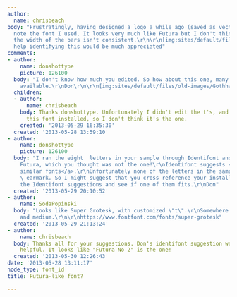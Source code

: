 ```yaml
---
author:
  name: chrisbeach
body: "Frustratingly, having designed a logo a while ago (saved as vector), I didn't
  note the font I used. It looks very much like Futura but I don't think it is, as
  the width of the bars isn't consistent.\r\n\r\n[img:sites/default/files/old-images/400x150_5986.png]\r\n\r\nYour
  help identifying this would be much appreciated"
comments:
- author:
    name: donshottype
    picture: 126100
  body: "I don't know how much you edited. So how about this one, many widths & weights
    available.\r\nDon\r\n\r\n[img:sites/default/files/old-images/Gothham_5593.jpg]"
  children:
  - author:
      name: chrisbeach
    body: Thanks donshottype. Unfortunately I didn't edit the t's, and don't have
      this font installed, so I don't think it's the one.
    created: '2013-05-29 16:35:30'
  created: '2013-05-28 13:59:10'
- author:
    name: donshottype
    picture: 126100
  body: "I ran the eight  letters in your sample through Identifont and it suggested
    Futura, which you thought was not the one!\r\nIdentifont suggests <a href=\"http://www.identifont.com/similar?284\">several
    similar fonts</a>.\r\nUnfortunately none of the letters in the sample have a distinctive
    \ earmark. So I might suggest that you cross reference your installed list with
    the Identifont suggestions and see if one of them fits.\r\nDon"
  created: '2013-05-29 20:10:52'
- author:
    name: SodaPopinski
  body: "Looks like Super Grotesk, with customized \"t\".\r\nSomewhere between regular
    and medium.\r\n\r\nhttps://www.fontfont.com/fonts/super-grotesk"
  created: '2013-05-29 21:13:24'
- author:
    name: chrisbeach
  body: Thanks all for your suggestions. Don's identifont suggestion was particularly
    helpful. It looks like "Futura No 2" is the one!
  created: '2013-05-30 12:26:43'
date: '2013-05-28 13:11:17'
node_type: font_id
title: Futura-like font?

---
```

